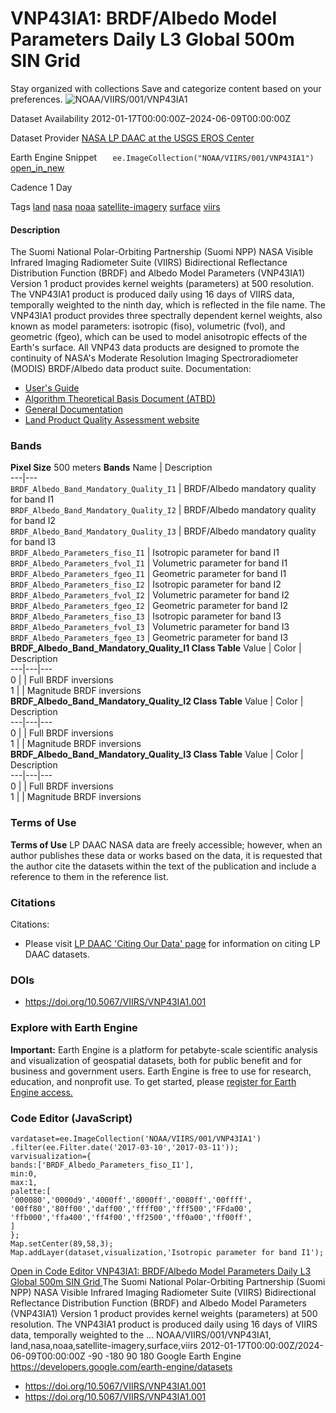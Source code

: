  
#  VNP43IA1: BRDF/Albedo Model Parameters Daily L3 Global 500m SIN Grid 
Stay organized with collections  Save and categorize content based on your preferences. 
![NOAA/VIIRS/001/VNP43IA1](https://developers.google.com/earth-engine/datasets/images/NOAA/NOAA_VIIRS_001_VNP43IA1_sample.png) 

Dataset Availability
    2012-01-17T00:00:00Z–2024-06-09T00:00:00Z 

Dataset Provider
     [ NASA LP DAAC at the USGS EROS Center ](https://doi.org/10.5067/VIIRS/VNP43IA1.001) 

Earth Engine Snippet
     `    ee.ImageCollection("NOAA/VIIRS/001/VNP43IA1")   ` [ open_in_new ](https://code.earthengine.google.com/?scriptPath=Examples:Datasets/NOAA/NOAA_VIIRS_001_VNP43IA1) 

Cadence
    1 Day 

Tags
     [land](https://developers.google.com/earth-engine/datasets/tags/land) [nasa](https://developers.google.com/earth-engine/datasets/tags/nasa) [noaa](https://developers.google.com/earth-engine/datasets/tags/noaa) [satellite-imagery](https://developers.google.com/earth-engine/datasets/tags/satellite-imagery) [surface](https://developers.google.com/earth-engine/datasets/tags/surface) [viirs](https://developers.google.com/earth-engine/datasets/tags/viirs)
#### Description
The Suomi National Polar-Orbiting Partnership (Suomi NPP) NASA Visible Infrared Imaging Radiometer Suite (VIIRS) Bidirectional Reflectance Distribution Function (BRDF) and Albedo Model Parameters (VNP43IA1) Version 1 product provides kernel weights (parameters) at 500 resolution. The VNP43IA1 product is produced daily using 16 days of VIIRS data, temporally weighted to the ninth day, which is reflected in the file name. The VNP43IA1 product provides three spectrally dependent kernel weights, also known as model parameters: isotropic (fiso), volumetric (fvol), and geometric (fgeo), which can be used to model anisotropic effects of the Earth's surface. All VNP43 data products are designed to promote the continuity of NASA's Moderate Resolution Imaging Spectroradiometer (MODIS) BRDF/Albedo data product suite.
Documentation:
  * [User's Guide](https://www.umb.edu/spectralmass/viirs-user-guide/vnp43ia1-and-vnp43ma1-brdf-albedo-model-parameters)
  * [Algorithm Theoretical Basis Document (ATBD)](https://lpdaac.usgs.gov/documents/194/VNP43_ATBD_V1.pdf)
  * [General Documentation](https://lpdaac.usgs.gov/products/vnp43ia1v001/)
  * [Land Product Quality Assessment website](https://landweb.modaps.eosdis.nasa.gov/browse?sensor=VIIRS&sat=SNPP)


### Bands
**Pixel Size** 500 meters 
**Bands**
Name | Description  
---|---  
`BRDF_Albedo_Band_Mandatory_Quality_I1` | BRDF/Albedo mandatory quality for band I1  
`BRDF_Albedo_Band_Mandatory_Quality_I2` | BRDF/Albedo mandatory quality for band I2  
`BRDF_Albedo_Band_Mandatory_Quality_I3` | BRDF/Albedo mandatory quality for band I3  
`BRDF_Albedo_Parameters_fiso_I1` | Isotropic parameter for band I1  
`BRDF_Albedo_Parameters_fvol_I1` | Volumetric parameter for band I1  
`BRDF_Albedo_Parameters_fgeo_I1` | Geometric parameter for band I1  
`BRDF_Albedo_Parameters_fiso_I2` | Isotropic parameter for band I2  
`BRDF_Albedo_Parameters_fvol_I2` | Volumetric parameter for band I2  
`BRDF_Albedo_Parameters_fgeo_I2` | Geometric parameter for band I2  
`BRDF_Albedo_Parameters_fiso_I3` | Isotropic parameter for band I3  
`BRDF_Albedo_Parameters_fvol_I3` | Volumetric parameter for band I3  
`BRDF_Albedo_Parameters_fgeo_I3` | Geometric parameter for band I3  
**BRDF_Albedo_Band_Mandatory_Quality_I1 Class Table**
Value | Color | Description  
---|---|---  
0 |  | Full BRDF inversions  
1 |  | Magnitude BRDF inversions  
**BRDF_Albedo_Band_Mandatory_Quality_I2 Class Table**
Value | Color | Description  
---|---|---  
0 |  | Full BRDF inversions  
1 |  | Magnitude BRDF inversions  
**BRDF_Albedo_Band_Mandatory_Quality_I3 Class Table**
Value | Color | Description  
---|---|---  
0 |  | Full BRDF inversions  
1 |  | Magnitude BRDF inversions  
### Terms of Use
**Terms of Use**
LP DAAC NASA data are freely accessible; however, when an author publishes these data or works based on the data, it is requested that the author cite the datasets within the text of the publication and include a reference to them in the reference list.
### Citations
Citations:
  * Please visit [LP DAAC 'Citing Our Data' page](https://lpdaac.usgs.gov/citing_our_data) for information on citing LP DAAC datasets.


### DOIs
  * [ https://doi.org/10.5067/VIIRS/VNP43IA1.001 ](https://doi.org/10.5067/VIIRS/VNP43IA1.001)


### Explore with Earth Engine
**Important:** Earth Engine is a platform for petabyte-scale scientific analysis and visualization of geospatial datasets, both for public benefit and for business and government users. Earth Engine is free to use for research, education, and nonprofit use. To get started, please [register for Earth Engine access.](https://console.cloud.google.com/earth-engine)
### Code Editor (JavaScript)
```
vardataset=ee.ImageCollection('NOAA/VIIRS/001/VNP43IA1')
.filter(ee.Filter.date('2017-03-10','2017-03-11'));
varvisualization={
bands:['BRDF_Albedo_Parameters_fiso_I1'],
min:0,
max:1,
palette:[
'000080','0000d9','4000ff','8000ff','0080ff','00ffff',
'00ff80','80ff00','daff00','ffff00','fff500','FFda00',
'ffb000','ffa400','ff4f00','ff2500','ff0a00','ff00ff',
]
};
Map.setCenter(89,58,3);
Map.addLayer(dataset,visualization,'Isotropic parameter for band I1');
```
[ Open in Code Editor ](https://code.earthengine.google.com/?scriptPath=Examples:Datasets/NOAA/NOAA_VIIRS_001_VNP43IA1)
[ VNP43IA1: BRDF/Albedo Model Parameters Daily L3 Global 500m SIN Grid ](https://developers.google.com/earth-engine/datasets/catalog/NOAA_VIIRS_001_VNP43IA1)
The Suomi National Polar-Orbiting Partnership (Suomi NPP) NASA Visible Infrared Imaging Radiometer Suite (VIIRS) Bidirectional Reflectance Distribution Function (BRDF) and Albedo Model Parameters (VNP43IA1) Version 1 product provides kernel weights (parameters) at 500 resolution. The VNP43IA1 product is produced daily using 16 days of VIIRS data, temporally weighted to the …
NOAA/VIIRS/001/VNP43IA1, land,nasa,noaa,satellite-imagery,surface,viirs 
2012-01-17T00:00:00Z/2024-06-09T00:00:00Z
-90 -180 90 180 
Google Earth Engine
https://developers.google.com/earth-engine/datasets
  * [ https://doi.org/10.5067/VIIRS/VNP43IA1.001 ](https://doi.org/https://doi.org/10.5067/VIIRS/VNP43IA1.001)
  * [ https://doi.org/10.5067/VIIRS/VNP43IA1.001 ](https://doi.org/https://developers.google.com/earth-engine/datasets/catalog/NOAA_VIIRS_001_VNP43IA1)


